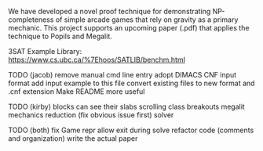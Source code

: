 We have developed a novel proof technique for demonstrating NP-completeness of simple arcade games that rely on gravity as a primary mechanic. This project supports an upcoming paper (<paper-filename>.pdf) that applies the technique to Popils and Megalit. 

3SAT Example Library: https://www.cs.ubc.ca/%7Ehoos/SATLIB/benchm.html

TODO (jacob)
    remove manual cmd line entry
    adopt DIMACS CNF input format
    add input example to this file
    convert existing files to new format and .cnf extension
    Make README more useful

TODO (kirby)
    blocks can see their slabs
    scrolling
    class breakouts
    megalit
        mechanics
        reduction (fix obvious issue first)
        solver

TODO (both)
    fix Game repr
    allow exit during solve
    refactor code (comments and organization)
    write the actual paper

